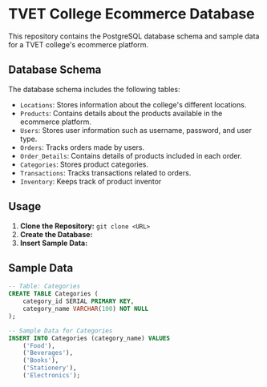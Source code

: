 # TVET College Ecommerce Database

This repository contains the PostgreSQL database schema and sample data for a TVET college's ecommerce platform.

## Database Schema

The database schema includes the following tables:
- `Locations`: Stores information about the college's different locations.
- `Products`: Contains details about the products available in the ecommerce platform.
- `Users`: Stores user information such as username, password, and user type.
- `Orders`: Tracks orders made by users.
- `Order_Details`: Contains details of products included in each order.
- `Categories`: Stores product categories.
- `Transactions`: Tracks transactions related to orders.
- `Inventory`: Keeps track of product inventor

## Usage

1. **Clone the Repository:**  ``git clone <URL>``
2. **Create the Database:**
3. **Insert Sample Data:**


## Sample Data

```SQL
-- Table: Categories
CREATE TABLE Categories (
    category_id SERIAL PRIMARY KEY,
    category_name VARCHAR(100) NOT NULL
);

-- Sample Data for Categories
INSERT INTO Categories (category_name) VALUES 
    ('Food'),
    ('Beverages'),
    ('Books'),
    ('Stationery'),
    ('Electronics');
```



